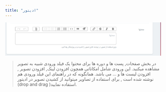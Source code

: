 ```yaml
---
title: "ادیتور"
---
```

![](editor.png)
> در بخش صفحات, پست ها و دوره ها برای محتوا یک فیلد ورودی شبیه به تصویر مشاهده میکنید. این ورودی شامل امکاناتی همچون افزودن لینک, افزودن تصویر , افزودن لیست ها و ... می باشد. همانگونه که در راهنمای این فیلد ورودی هم نوشته شده است , برای استفاده از تصاویر میتوانید از کشیدن تصویر در ادیتور (drop and drag )استفاده نمایید.